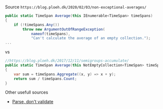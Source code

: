 Source ```https://blog.ploeh.dk/2020/02/03/non-exceptional-averages/```

```C#
public static TimeSpan Average(this IEnumerable<TimeSpan> timeSpans)
{
    if (!timeSpans.Any())
        throw new ArgumentOutOfRangeException(
            nameof(timeSpans),
            "Can't calculate the average of an empty collection.");
...

```

vs

```C#
//https://blog.ploeh.dk/2017/12/11/semigroups-accumulate/
public static TimeSpan Average(this NotEmptyCollection<TimeSpan> timeSpans)
{
    var sum = timeSpans.Aggregate((x, y) => x + y);
    return sum / timeSpans.Count;
}

```

Other usefull sources

- [Parse, don't validate](https://lexi-lambda.github.io/blog/2019/11/05/parse-don-t-validate/)
